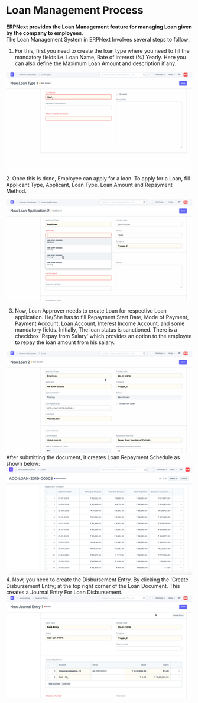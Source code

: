 
# Loan Management Process



**ERPNext provides the Loan Management feature for managing Loan given by the company to employees**.  
The Loan Management System in ERPNext Involves several steps to follow:  
1. For this, first you need to create the loan type where you need to fill the mandatory fields i.e. Loan Name, Rate of interest (%) Yearly. Here you can also define the Maximum Loan Amount and description if any.  
  
![](/files/kVkSATB.gif)  
2. Once this is done, Employee can apply for a loan. To apply for a Loan, fill Applicant Type, Applicant, Loan Type, Loan Amount and Repayment Method.  
  
![](/files/B6hlWnR.gif)  
  
3. Now, Loan Approver needs to create Loan for respective Loan application. He/She has to fill Repayment Start Date, Mode of Payment, Payment Account, Loan Account, Interest Income Account, and some mandatory fields. Initially, The loan status is sanctioned. There is a checkbox 'Repay from Salary' which provides an option to the employee to repay the loan amount from his salary.  
  
![](/files/P5g11nV.gif)  
After submitting the document, it creates Loan Repayment Schedule as shown below:  
![](/files/wDPuhRR.png)  
4. Now, you need to create the Disbursement Entry. By clicking the 'Create Disbursement Entry; at the top right corner of the Loan Document. This creates a Journal Entry For Loan Disbursement.  
![](/files/xoPxquv.gif)


